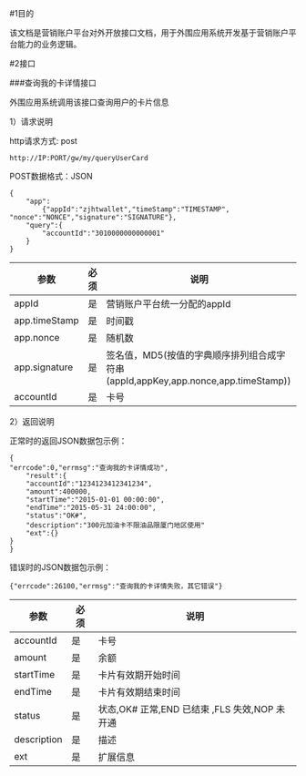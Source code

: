 

#1目的

该文档是营销账户平台对外开放接口文档，用于外围应用系统开发基于营销账户平台能力的业务逻辑。

#2接口

###查询我的卡详情接口

外围应用系统调用该接口查询用户的卡片信息

1）请求说明


http请求方式: post

    http://IP:PORT/gw/my/queryUserCard

POST数据格式：JSON

    {
        "app":
            {"appId":"zjhtwallet","timeStamp":"TIMESTAMP", "nonce":"NONCE","signature":"SIGNATURE"},
        "query":{
            "accountId":"3010000000000001"
        }
    }  


参数|必须|说明
------|------|-------
appId|是|营销账户平台统一分配的appId
app.timeStamp|是|时间戳
app.nonce|是|随机数
app.signature|是|签名值，MD5(按值的字典顺序排列组合成字符串(appId,appKey,app.nonce,app.timeStamp))
accountId|是|卡号

2）返回说明

正常时的返回JSON数据包示例：

    {
	"errcode":0,"errmsg":"查询我的卡详情成功",
        "result":{
	    "accountId":"1234123412341234",
	    "amount":400000,
	    "startTime":"2015-01-01 00:00:00",
	    "endTime":"2015-05-31 24:00:00",
	    "status":"OK#",
	    "description":"300元加油卡不限油品限厦门地区使用"
	    "ext":{}
	}
    }


错误时的JSON数据包示例：

    {"errcode":26100,"errmsg":"查询我的卡详情失败，其它错误"}

参数|必须|说明
----|----|----
accountId|是|卡号
amount|是|余额
startTime|是|卡片有效期开始时间
endTime|是|卡片有效期结束时间
status|是|状态,OK# 正常,END 已结束 ,FLS 失效,NOP 未开通
description|是|描述
ext|是|扩展信息